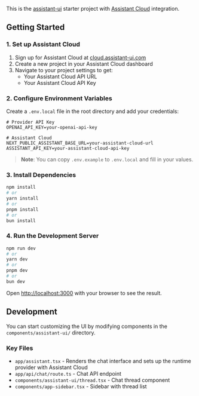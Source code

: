 This is the [assistant-ui](https://github.com/Yonom/assistant-ui) starter project with [Assistant Cloud](https://cloud.assistant-ui.com) integration.

## Getting Started

### 1. Set up Assistant Cloud

1. Sign up for Assistant Cloud at [cloud.assistant-ui.com](https://cloud.assistant-ui.com)
2. Create a new project in your Assistant Cloud dashboard
3. Navigate to your project settings to get:
   - Your Assistant Cloud API URL
   - Your Assistant Cloud API Key

### 2. Configure Environment Variables

Create a `.env.local` file in the root directory and add your credentials:

```
# Provider API Key
OPENAI_API_KEY=your-openai-api-key

# Assistant Cloud
NEXT_PUBLIC_ASSISTANT_BASE_URL=your-assistant-cloud-url
ASSISTANT_API_KEY=your-assistant-cloud-api-key
```

> **Note**: You can copy `.env.example` to `.env.local` and fill in your values.

### 3. Install Dependencies

```bash
npm install
# or
yarn install
# or
pnpm install
# or
bun install
```

### 4. Run the Development Server

```bash
npm run dev
# or
yarn dev
# or
pnpm dev
# or
bun dev
```

Open [http://localhost:3000](http://localhost:3000) with your browser to see the result.

## Development

You can start customizing the UI by modifying components in the `components/assistant-ui/` directory.

### Key Files

- `app/assistant.tsx` - Renders the chat interface and sets up the runtime provider with Assistant Cloud
- `app/api/chat/route.ts` - Chat API endpoint
- `components/assistant-ui/thread.tsx` - Chat thread component
- `components/app-sidebar.tsx` - Sidebar with thread list
